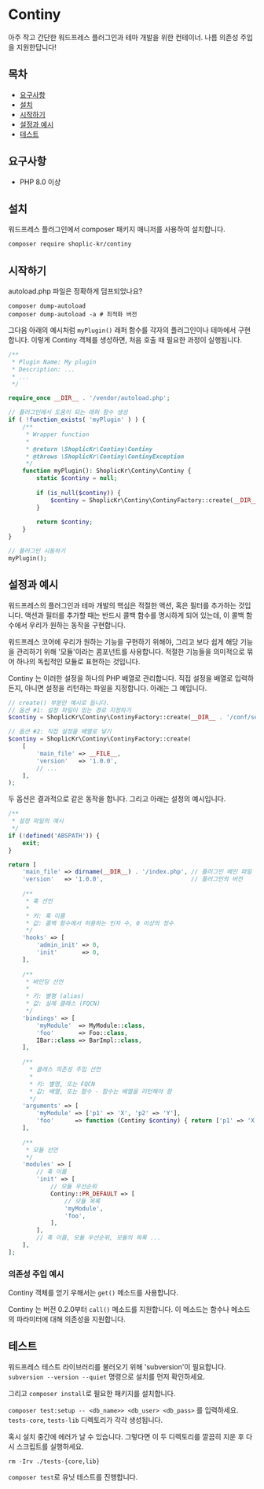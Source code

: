 # Continy

아주 작고 간단한 워드프레스 플러그인과 테마 개발을 위한 컨테이너. 나름 의존성 주입을 지원한답니다!

## 목차

* [요구사항](#요구사항)
* [설치](#설치)
* [시작하기](#시작하기)
* [설정과 예시](#설정과-예시)
* [테스트](#테스트)

## 요구사항

* PHP 8.0 이상

## 설치

워드프레스 플러그인에서 composer 패키지 매니저를 사용하여 설치합니다.

```bash
composer require shoplic-kr/continy
```

## 시작하기

autoload.php 파일은 정확하게 덤프되었나요?

```shell
composer dump-autoload
composer dump-autoload -a # 최적화 버전
```

그다음 아래의 예시처럼 `myPlugin()` 래퍼 함수를 각자의 플러그인이나 테마에서 구현합니다.
이렇게 Continy 객체를 생성하면, 처음 호출 때 필요한 과정이 실행됩니다.

```php
/**
 * Plugin Name: My plugin
 * Description: ...
 * ... 
 */

require_once __DIR__ . '/vendor/autoload.php';

// 플러그인에서 도움이 되는 래퍼 함수 생성
if ( !function_exists( 'myPlugin' ) ) {
    /**
     * Wrapper function
     * 
     * @return \ShoplicKr\Continy\Continy
     * @throws \ShoplicKr\Continy\ContinyException
     */
    function myPlugin(): ShoplicKr\Continy\Continy {
        static $continy = null;
        
        if (is_null($continy)) {
            $continy = ShoplicKr\Continy\ContinyFactory::create(__DIR__ . '/conf/setup.php');
        }
        
        return $continy;
    }
}

// 플러그인 시동하기
myPlugin();
```

## 설정과 예시

워드프레스의 플러그인과 테마 개발의 핵심은 적절한 액션, 혹은 필터를 추가하는 것입니다.
액션과 필터를 추가할 때는 반드시 콜백 함수를 명시하게 되어 있는데, 이 콜백 함수에서 우리가 원하는 동작을 구현합니다.

워드프레스 코어에 우리가 원하는 기능을 구현하기 위해야, 그리고 보다 쉽게 해당 기능을 관리하기 위해 '모듈'이라는 콤포넌트를 사용합니다.
적절한 기능들을 의미적으로 묶어 하나의 독립적인 모듈로 표현하는 것입니다.

Continy 는 이러한 설정을 하나의 PHP 배열로 관리합니다.
직접 설정을 배열로 입력하든지, 아니면 설정을 리턴하는 파일을 지정합니다.
아래는 그 예입니다.

```php
// create() 부분만 예시로 듭니다.
// 옵션 #1: 설정 파일이 있는 경로 지정하기
$continy = ShoplicKr\Continy\ContinyFactory::create(__DIR__ . '/conf/setup.php');

// 옵션 #2: 직접 설정을 배열로 넣기
$continy = ShoplicKr\Continy\ContinyFactory::create(
    [
        'main_file' => __FILE__,
        'version'   => '1.0.0',
        // ...
    ],
);
```

두 옵션은 결과적으로 같은 동작을 합니다.
그리고 아래는 설정의 예시입니다.

```php
/**
 * 설정 파일의 예시
 */
if (!defined('ABSPATH')) {
    exit;
}

return [
    'main_file' => dirname(__DIR__) . '/index.php', // 플러그인 메인 파일
    'version'   => '1.0.0',                         // 플러그인의 버전
    
    /**
     * 훅 선언
     * 
     * 키: 훅 이름
     * 값: 콜백 함수에서 허용하는 인자 수, 0 이상의 정수 
     */
    'hooks' => [
        'admin_init' => 0,
        'init'       => 0,
    ],
    
    /**
     * 바인딩 선언
     *
     * 키: 별명 (alias)
     * 값: 실제 클래스 (FQCN)
     */
    'bindings' => [
        'myModule'  => MyModule::class,
        'foo'       => Foo::class,
        IBar::class => BarImpl::class, 
    ],
      
    /**
      * 클래스 의존성 주입 선언
      *
      * 키: 별명, 또는 FQCN
      * 값: 배열, 또는 함수 - 함수는 배열을 리턴해야 함 
      */
    'arguments' => [
        'myModule' => ['p1' => 'X', 'p2' => 'Y'],
        'foo'      => function (Continy $continy) { return ['p1' => 'X', 'p2' => 'Y']; },
    ],  
      
    /**
     * 모듈 선언
     */  
    'modules' => [
        // 훅 이름
        'init' => [
            // 모듈 우선순위 
            Continy::PR_DEFAULT => [
                // 모듈 목록
                'myModule',
                'foo',
            ],
        ],
        // 혹 이름, 모듈 우선순위, 모듈의 목록 ...  
    ],
];
```

### 의존성 주입 예시

Continy 객체를 얻기 우해서는 `get()` 메소드를 사용합니다.

Continy 는 버전 0.2.0부터 `call()` 메소드를 지원합니다. 이 메소드는 함수나 메소드의 파라미터에 대해 의존성을 지원합니다.

## 테스트

워드프레스 테스트 라이브러리를 불러오기 위해 'subversion'이 필요합니다. `subversion --version --quiet` 명령으로 설치를 먼저 확인하세요.

그리고 `composer install`로 필요한 패키지를 설치합니다.

`composer test:setup -- <db_name>> <db_user> <db_pass>` 를 입력하세요.
`tests-core`, `tests-lib` 디렉토리가 각각 생성됩니다.

혹시 설치 중간에 에러가 날 수 있습니다. 그렇다면 이 두 디렉토리를 깔끔히 지운 후 다시 스크립트를 실행하세요.

```shell
rm -Irv ./tests-{core,lib}
````

`composer test`로 유닛 테스트를 진행합니다.
